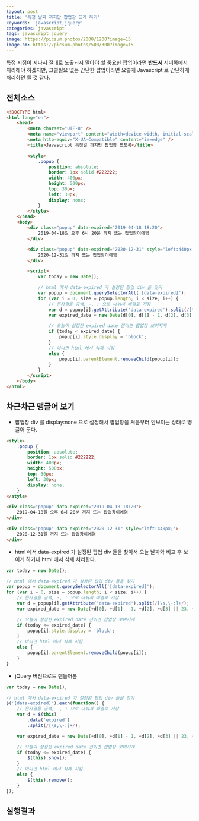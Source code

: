 ```yaml
---
layout: post
title: '특정 날짜 까지만 팝업창 뜨게 하기'
keywords: 'javascript,jquery'
categories: javascript
tags: javascript jquery
image: https://picsum.photos/2000/1200?image=15
image-sm: https://picsum.photos/500/300?image=15
---
```


특정 시점이 지나서 절대로 노출되지 말아야 할 중요한 팝업이라면 **반드시** 서버쪽에서 처리해야 하겠지만, 그럴필요 없는 간단한 팝업이라면 요렇게 Javascript 로 간단하게 처리하면 될 것 같다.

## 전체소스

```html
<!DOCTYPE html>
<html lang="en">
    <head>
        <meta charset="UTF-8" />
        <meta name="viewport" content="width=device-width, initial-scale=1.0" />
        <meta http-equiv="X-UA-Compatible" content="ie=edge" />
        <title>Javascript 특정일 까지만 팝업창 뜨도록</title>

        <style>
            .popup {
                position: absolute;
                border: 1px solid #222222;
                width: 400px;
                height: 500px;
                top: 30px;
                left: 30px;
                display: none;
            }
        </style>
    </head>
    <body>
        <div class="popup" data-expired="2019-04-18 18:20">
            2019-04-18일 오후 6시 20분 까지 뜨는 팝업창이에염
        </div>

        <div class="popup" data-expired="2020-12-31" style="left:440px;">
            2020-12-31일 까지 뜨는 팝업창이에염
        </div>

        <script>
            var today = new Date();

            // html 에서 data-expired 가 설정된 팝업 div 들 찾기
            var popup = document.querySelectorAll('[data-expired]');
            for (var i = 0, size = popup.length; i < size; i++) {
                // 문자열을 공백, -, : 으로 나눠서 배열로 저장
                var d = popup[i].getAttribute('data-expired').split(/[\s,\-:]+/);
                var expired_date = new Date(d[0], d[1] - 1, d[2], d[3] || 24, d[4] || 0);

                // 오늘이 설정한 expired date 전이면 팝업창 보여지게
                if (today < expired_date) {
                    popup[i].style.display = 'block';
                }
                // 아니면 html 에서 삭제 시킴
                else {
                    popup[i].parentElement.removeChild(popup[i]);
                }
            }
        </script>
    </body>
</html>
```

<ins class="adsbygoogle"
     style="display:block; text-align:center;"
     data-ad-layout="in-article"
     data-ad-format="fluid"
     data-ad-client="ca-pub-7073298118440059"
     data-ad-slot="8400970402"></ins>

<script>
     (adsbygoogle = window.adsbygoogle || []).push({});
</script>

## 차근차근 맹글어 보기

-   팝업창 div 를 display:none 으로 설정해서 팝업창을 처음부터 안보이는 상태로 맹글어 둔다.

```html
<style>
    .popup {
        position: absolute;
        border: 1px solid #222222;
        width: 400px;
        height: 500px;
        top: 30px;
        left: 30px;
        display: none;
    }
</style>

<div class="popup" data-expired="2019-04-18 18:20">
    2019-04-18일 오후 6시 20분 까지 뜨는 팝업창이에염
</div>

<div class="popup" data-expired="2020-12-31" style="left:440px;">
    2020-12-31일 까지 뜨는 팝업창이에염
</div>
```

-   html 에서 data-expired 가 설정된 팝업 div 들을 찾아서 오늘 날짜와 비교 후 보이게 하거나 html 에서 삭제 처리한다.

```javascript
var today = new Date();

// html 에서 data-expired 가 설정된 팝업 div 들을 찾기
var popup = document.querySelectorAll('[data-expired]');
for (var i = 0, size = popup.length; i < size; i++) {
    // 문자열을 공백, -, : 으로 나눠서 배열로 저장
    var d = popup[i].getAttribute('data-expired').split(/[\s,\-:]+/);
    var expired_date = new Date(+d[0], +d[1] - 1, +d[2], +d[3] || 23, +d[4] || 59, +d[5] || 59);

    // 오늘이 설정한 expired date 전이면 팝업창 보여지게
    if (today <= expired_date) {
        popup[i].style.display = 'block';
    }
    // 아니면 html 에서 삭제 시킴
    else {
        popup[i].parentElement.removeChild(popup[i]);
    }
}
```

-   jQuery 버전으로도 맨들어봄

```javascript
var today = new Date();

// html 에서 data-expired 가 설정된 팝업 div 들을 찾기
$('[data-expired]').each(function() {
    // 문자열을 공백, -, : 으로 나눠서 배열로 저장
    var d = $(this)
        .data('expired')
        .split(/[\s,\-:]+/);

    var expired_date = new Date(+d[0], +d[1] - 1, +d[2], +d[3] || 23, +d[4] || 59, +d[5] || 59);

    // 오늘이 설정한 expired date 전이면 팝업창 보여지게
    if (today <= expired_date) {
        $(this).show();
    }
    // 아니면 html 에서 삭제 시킴
    else {
        $(this).remove();
    }
});
```

## 실행결과

<script async src="//jsfiddle.net/stove/1bwsav0m/embed/result/dark/"></script>
